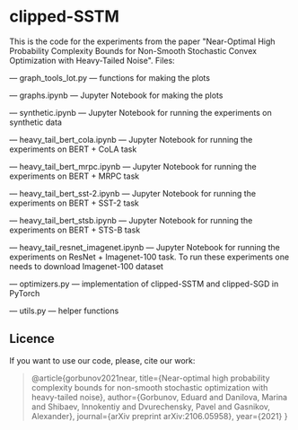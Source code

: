 # clipped-SSTM

This is the code for the experiments from the paper "Near-Optimal High Probability Complexity Bounds for Non-Smooth Stochastic Convex Optimization with Heavy-Tailed Noise". Files:

— graph_tools_lot.py — functions for making the plots

— graphs.ipynb — Jupyter Notebook for making the plots

— synthetic.ipynb — Jupyter Notebook for running the experiments on synthetic data

— heavy_tail_bert_cola.ipynb — Jupyter Notebook for running the experiments on BERT + CoLA task

— heavy_tail_bert_mrpc.ipynb — Jupyter Notebook for running the experiments on BERT + MRPC task

— heavy_tail_bert_sst-2.ipynb — Jupyter Notebook for running the experiments on BERT + SST-2 task

— heavy_tail_bert_stsb.ipynb — Jupyter Notebook for running the experiments on BERT + STS-B task

— heavy_tail_resnet_imagenet.ipynb —  Jupyter Notebook for running the experiments on ResNet + Imagenet-100 task. To run these experiments one needs to download Imagenet-100 dataset

— optimizers.py — implementation of clipped-SSTM and clipped-SGD in PyTorch

— utils.py — helper functions


## Licence
If you want to use our code, please, cite our work:
> @article{gorbunov2021near,
>  title={Near-optimal high probability complexity bounds for non-smooth stochastic optimization with heavy-tailed noise},
>  author={Gorbunov, Eduard and Danilova, Marina and Shibaev, Innokentiy and Dvurechensky, Pavel and Gasnikov, Alexander},
>  journal={arXiv preprint arXiv:2106.05958},
>  year={2021}
> }


